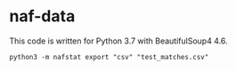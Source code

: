 # naf-data

This code is written for Python 3.7 with BeautifulSoup4 4.6.

```
python3 -m nafstat export "csv" "test_matches.csv"
```
